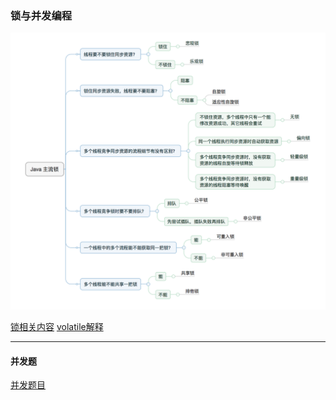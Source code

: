 ### 锁与并发编程
![锁机](../img/lock.png)


[锁相关内容](https://tech.meituan.com/2018/11/15/java-lock.html)
[volatile解释](https://www.cnblogs.com/zhengbin/p/5654805.html)  

---
#### 并发题
[并发题目](https://segmentfault.com/a/1190000013813740)
